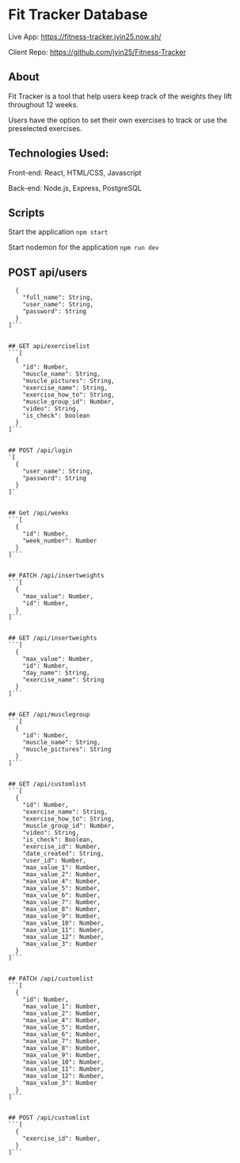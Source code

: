 # Fit Tracker Database

Live App: https://fitness-tracker.jyin25.now.sh/

Client Repo: https://github.com/jyin25/Fitness-Tracker


## About
Fit Tracker is a tool that help users keep track of the weights they lift throughout 12 weeks. 

Users have the option to set their own exercises to track or use the preselected exercises. 


## Technologies Used:

Front-end: React, HTML/CSS, Javascript

Back-end: Node.js, Express, PostgreSQL


## Scripts

Start the application `npm start`

Start nodemon for the application `npm run dev`


## POST api/users
```[
  {
    "full_name": String,
    "user_name": String,
    "password": String
  }
]```


## GET api/exerciselist
```[
  {
    "id": Number,
    "muscle_name": String,
    "muscle_pictures": String,
    "exercise_name": String,
    "exercise_how_to": String,
    "muscle_group_id": Number,
    "video": String,
    "is_check": boolean
  }
]```


## POST /api/login
`[
  {
    "user_name": String,
    "password": String
  }
]`


## Get /api/weeks
```[
  {
    "id": Number,
    "week_number": Number
  }
]```


## PATCH /api/insertweights
```[
  {
    "max_value": Number,
    "id": Number,
  }
]```


## GET /api/insertweights
```[
  {
    "max_value": Number,
    "id": Number,
    "day_name": String,
    "exercise_name": String
  }
]```


## GET /api/musclegroup
```[
  {
    "id": Number,
    "muscle_name": String,
    "muscle_pictures": String
  }
]```


## GET /api/customlist
```[
  {
    "id": Number,
    "exercise_name": String,
    "exercise_how_to": String,
    "muscle_group_id": Number,
    "video": String,
    "is_check": Boolean,
    "exercise_id": Number,
    "date_created": String,
    "user_id": Number,
    "max_value_1": Number,
    "max_value_2": Number,
    "max_value_4": Number,
    "max_value_5": Number,
    "max_value_6": Number,
    "max_value_7": Number,
    "max_value_8": Number,
    "max_value_9": Number,
    "max_value_10": Number,
    "max_value_11": Number,
    "max_value_12": Number,
    "max_value_3": Number
  }
]```


## PATCH /api/customlist
```[
  {
    "id": Number,
    "max_value_1": Number,
    "max_value_2": Number,
    "max_value_4": Number,
    "max_value_5": Number,
    "max_value_6": Number,
    "max_value_7": Number,
    "max_value_8": Number,
    "max_value_9": Number,
    "max_value_10": Number,
    "max_value_11": Number,
    "max_value_12": Number,
    "max_value_3": Number
  }
]```


## POST /api/customlist
```[
  {
    "exercise_id": Number,
  }
]```


